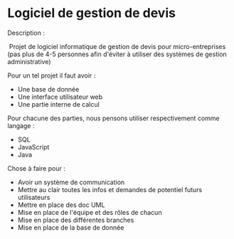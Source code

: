# Logiciel de gestion de devis
Description :

​	Projet de logiciel informatique de gestion de devis pour micro-entreprises (pas plus de 4-5 personnes afin d'éviter à utiliser des systèmes de gestion administrative)



Pour un tel projet il faut avoir :

- Une base de donnée 
- Une interface utilisateur web
- Une partie interne de calcul



Pour chacune des parties, nous pensons utiliser respectivement comme langage :

- SQL
- JavaScript
- Java



Chose à faire pour :

- Avoir un système de communication
- Mettre au clair toutes les infos et demandes de potentiel futurs utilisateurs
- Mettre en place des doc UML
- Mise en place de l'équipe et des rôles de chacun
- Mise en place des différentes branches
- Mise en place de la base de donnée



